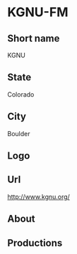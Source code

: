 # KGNU-FM

## Short name

KGNU

## State

Colorado

## City

Boulder

## Logo



## Url

http://www.kgnu.org/

## About



## Productions


